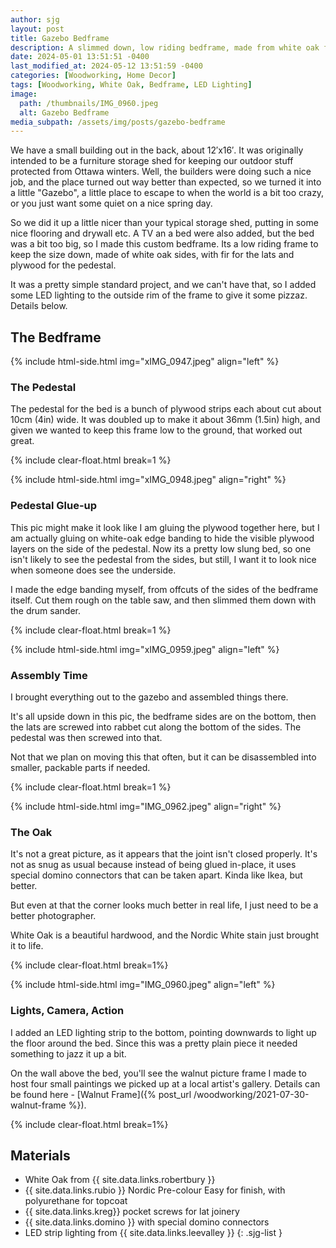 ```yaml
---
author: sjg
layout: post
title: Gazebo Bedframe
description: A slimmed down, low riding bedframe, made from white oak for our Gazebo out back.
date: 2024-05-01 13:51:51 -0400
last_modified_at: 2024-05-12 13:51:59 -0400
categories: [Woodworking, Home Decor]
tags: [Woodworking, White Oak, Bedframe, LED Lighting]
image:
  path: /thumbnails/IMG_0960.jpeg
  alt: Gazebo Bedframe
media_subpath: /assets/img/posts/gazebo-bedframe
---
```

We have a small building out in the back, about 12&prime;x16&prime;. It was originally intended to be a furniture storage shed for keeping our outdoor stuff protected from Ottawa winters. Well, the builders were doing such a nice job, and the place turned out way better than expected, so we turned it into a little "Gazebo", a little place to escape to when the world is a bit too crazy, or you just want some quiet on a nice spring day.

So we did it up a little nicer than your typical storage shed, putting in some nice flooring and drywall etc. A TV an a bed were also added, but the bed was a bit too big, so I made this custom bedframe. Its a low riding frame to keep the size down, made of white oak sides, with fir for the lats and plywood for the pedestal.

It was a pretty simple standard project, and we can't have that, so I added some LED lighting to the outside rim of the frame to give it some pizzaz. Details below.

## The Bedframe

{% include html-side.html img="xIMG_0947.jpeg" align="left" %}

### The Pedestal

The pedestal for the bed is a bunch of plywood strips each about cut about 10cm (4in) wide.  It  was doubled up to make it about 36mm (1.5in) high, and given we wanted to keep this frame low to the ground, that worked out great.

{% include clear-float.html break=1 %}

{% include html-side.html img="xIMG_0948.jpeg" align="right" %}

### Pedestal Glue-up

This pic might make it look like I am gluing the plywood together here, but I am actually gluing on white-oak edge banding to hide the visible plywood layers on the side of the pedestal.  Now its a pretty low slung bed, so one isn't likely to see the pedestal from the sides, but still, I want it to look nice when someone does see the underside.

I made the edge banding myself, from offcuts of the sides of the bedframe itself.  Cut them rough on the table saw, and then slimmed them down with the drum sander.

{% include clear-float.html break=1 %}

{% include html-side.html img="xIMG_0959.jpeg" align="left" %}

### Assembly Time

I brought everything out to the gazebo and assembled things there.  

It's all upside down in this pic, the bedframe sides are on the bottom, then the lats are screwed into rabbet cut along the bottom of the sides.  The pedestal was then screwed into that.

Not that we plan on moving this that often, but it can be disassembled into smaller, packable parts if needed.

{% include clear-float.html  break=1 %}

{% include html-side.html img="IMG_0962.jpeg" align="right" %}

### The Oak

It's not a great picture, as it appears that the joint isn't closed properly.  It's not as snug as usual because instead of being glued in-place, it uses special domino connectors that can be taken apart.  Kinda like Ikea, but better.

But even at that the corner looks much better in real life, I just need to be a better photographer.

White Oak is a beautiful hardwood, and the Nordic White stain just brought it to life.

{% include clear-float.html break=1%}

{% include html-side.html img="IMG_0960.jpeg" align="left" %}

### Lights, Camera, Action

I added an LED lighting strip to the bottom, pointing downwards to light up the floor around the bed.  Since this was a pretty plain piece it needed something to jazz it up a bit.

On the wall above the bed, you'll see the walnut picture frame I made to host four small paintings we picked up at a local artist's gallery.  Details can be found here - [Walnut Frame]({% post_url /woodworking/2021-07-30-walnut-frame %}).

{% include clear-float.html break=1%}

## Materials

- White Oak from {{ site.data.links.robertbury }}
- {{ site.data.links.rubio }} Nordic Pre-colour Easy for finish, with polyurethane for topcoat 
- {{ site.data.links.kreg}} pocket screws for lat joinery
- {{ site.data.links.domino }} with special domino connectors
- LED strip lighting from {{ site.data.links.leevalley }}
{: .sjg-list }
